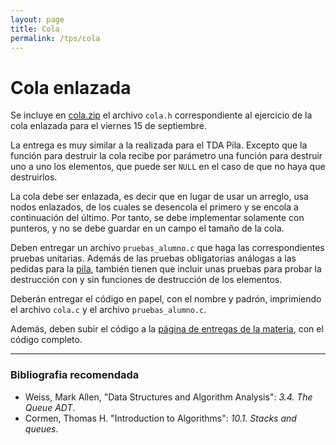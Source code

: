 ```yaml
---
layout: page
title: Cola
permalink: /tps/cola
---
```


Cola enlazada
=============

Se incluye en [cola.zip](https://sites.google.com/site/fiuba7541rw/tps/cola/cola.zip?attredirects=0&d=1) el archivo `cola.h` correspondiente al ejercicio de la cola enlazada para el viernes 15 de septiembre.

La entrega es muy similar a la realizada para el TDA Pila.  Excepto que la función para destruir la cola recibe por parámetro una función para destruir uno a uno los elementos, que puede ser `NULL` en el caso de que no haya que destruirlos.

La cola debe ser enlazada, es decir que en lugar de usar un arreglo, usa nodos enlazados, de los cuales se desencola el primero y se encola a continuación del último. Por tanto, se debe implementar solamente con punteros, y no se debe guardar en un campo el tamaño de la cola. 

Deben entregar un archivo `pruebas_alumno.c` que haga las correspondientes pruebas unitarias. Además de las pruebas obligatorias análogas a las pedidas para la [pila](pila), también tienen que incluir unas pruebas para probar la destrucción con y sin funciones de destrucción de los elementos.

Deberán entregar el código en papel, con el nombre y padrón, imprimiendo el archivo `cola.c` y el archivo `pruebas_alumno.c`.  

Además, deben subir el código a la [página de entregas de la materia](https://algoritmos7541-rw.tk/entregas/), con el código completo.

---
### Bibliografia recomendada
* Weiss, Mark Allen, "Data Structures and Algorithm Analysis": *3.4. The Queue ADT*.
* Cormen, Thomas H. "Introduction to Algorithms": *10.1. Stacks and queues*.